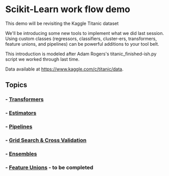 # Scikit-Learn work flow demo
This demo will be revisiting the Kaggle Titanic dataset

We'll be introducing some new tools to implement what we did last session. Using custom classes (regressors, classifiers, cluster-ers, transformers, feature unions, and pipelines) can be powerful additions to your tool belt.

This introduction is modeled after Adam Rogers's titanic_finished-ish.py script we worked through last time.

Data available at https://www.kaggle.com/c/titanic/data.

## Topics
### - [Transformers](./transformers.ipynb)
### - [Estimators](./estimators.ipynb#estBegin)
### - [Pipelines](./pipelines.ipynb#pipeBegin)
### - [Grid Search & Cross Validation](./gridSearch.ipynb#gridBegin)
### - [Ensembles](./ensembles.ipynb#ensembleBegin)
### - [Feature Unions](./featureUnions.ipynb) - to be completed
